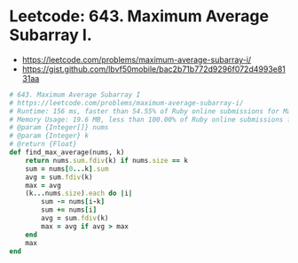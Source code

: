 # Leetcode: 643. Maximum Average Subarray I.

- https://leetcode.com/problems/maximum-average-subarray-i/
- https://gist.github.com/lbvf50mobile/bac2b71b772d9296f072d4993e8131aa

```Ruby
# 643. Maximum Average Subarray I
# https://leetcode.com/problems/maximum-average-subarray-i/
# Runtime: 156 ms, faster than 54.55% of Ruby online submissions for Maximum Average Subarray I.
# Memory Usage: 19.6 MB, less than 100.00% of Ruby online submissions for Maximum Average Subarray I.
# @param {Integer[]} nums
# @param {Integer} k
# @return {Float}
def find_max_average(nums, k)
    return nums.sum.fdiv(k) if nums.size == k
    sum = nums[0...k].sum
    avg = sum.fdiv(k)
    max = avg
    (k...nums.size).each do |i|
        sum -= nums[i-k]
        sum += nums[i]
        avg = sum.fdiv(k)
        max = avg if avg > max
    end
    max    
end
```